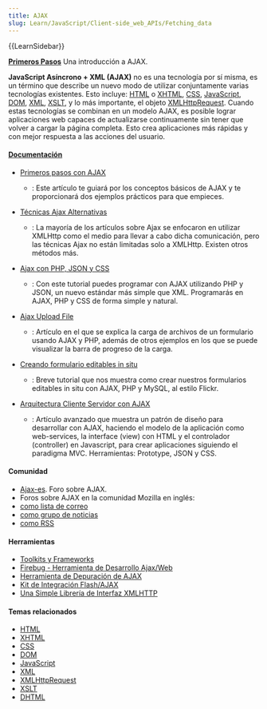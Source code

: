 ```yaml
---
title: AJAX
slug: Learn/JavaScript/Client-side_web_APIs/Fetching_data
---
```


{{LearnSidebar}}

**[Primeros Pasos](/es/docs/conflicting/Web/Guide/AJAX_21419c7dfa67c94789f037a33c4e4e3e)**
Una introducción a AJAX.

**JavaScript Asíncrono + XML (AJAX)** no es una tecnología por sí misma, es un término que describe un nuevo modo de utilizar conjuntamente varias tecnologías existentes. Esto incluye: [HTML](/es/docs/Web/HTML) o [XHTML](/es/XHTML), [CSS](/es/docs/Web/CSS), [JavaScript](/es/docs/Web/JavaScript), [DOM](/es/docs/DOM), [XML](/es/XML), [XSLT](/es/XSLT), y lo más importante, el objeto [XMLHttpRequest](/es/docs/Web/API/XMLHttpRequest). Cuando estas tecnologías se combinan en un modelo AJAX, es posible lograr aplicaciones web capaces de actualizarse continuamente sin tener que volver a cargar la página completa. Esto crea aplicaciones más rápidas y con mejor respuesta a las acciones del usuario.

#### [Documentación](/Special:Tags?tag=AJAX&language=es)

- [Primeros pasos con AJAX](/es/docs/conflicting/Web/Guide/AJAX_21419c7dfa67c94789f037a33c4e4e3e)

  - : Este artículo te guiará por los conceptos básicos de AJAX y te proporcionará dos ejemplos prácticos para que empieces.

- [Técnicas Ajax Alternativas](http://www.webreference.com/programming/ajax_tech/)

  - : La mayoría de los artículos sobre Ajax se enfocaron en utilizar XMLHttp como el medio para llevar a cabo dicha comunicación, pero las técnicas Ajax no están limitadas solo a XMLHttp. Existen otros métodos más.

- [Ajax con PHP, JSON y CSS](http://thinkcoderepeat.blogspot.com/2006/02/tutorial-de-ajax-con-php-y-json.html)

  - : Con este tutorial puedes programar con AJAX utilizando PHP y JSON, un nuevo estándar más simple que XML. Programarás en AJAX, PHP y CSS de forma simple y natural.

- [Ajax Upload File](http://webdev20.blogspot.com/2006/02/ajax-upload-file.html)

  - : Artículo en el que se explica la carga de archivos de un formulario usando AJAX y PHP, además de otros ejemplos en los que se puede visualizar la barra de progreso de la carga.

- [Creando formulario editables in situ](http://www.baluart.net/articulo/346/edicion-in-situ-con-ajax.php)

  - : Breve tutorial que nos muestra como crear nuestros formularios editables in situ con AJAX, PHP y MySQL, al estilo Flickr.

- [Arquitectura Cliente Servidor con AJAX](http://thinkcoderepeat.blogspot.com/2006/08/arquitectura-cliente-servidor-con-ajax.html)
  - : Artículo avanzado que muestra un patrón de diseño para desarrollar con AJAX, haciendo el modelo de la aplicación como web-services, la interface (view) con HTML y el controlador (controller) en Javascript, para crear aplicaciones siguiendo el paradigma MVC. Herramientas: Prototype, JSON y CSS.

#### Comunidad

- [Ajax-es](http://groups.google.es/group/Ajax-es?lnk=sg&hl=es). Foro sobre AJAX.
- Foros sobre AJAX en la comunidad Mozilla en inglés:
- [como lista de correo](https://lists.mozilla.org/listinfo/dev-ajax)
- [como grupo de noticias](https://groups.google.com/group/mozilla.dev.ajax)
- [como RSS](https://groups.google.com/group/mozilla.dev.ajax/feeds)

#### Herramientas

- [Toolkits y Frameworks](http://www.ajaxprojects.com)
- [Firebug - Herramienta de Desarrollo Ajax/Web](http://www.getfirebug.com/)
- [Herramienta de Depuración de AJAX](http://blog.monstuff.com/archives/000252.html)
- [Kit de Integración Flash/AJAX](http://www.osflash.org/doku.php?id=flashjs)
- [Una Simple Librería de Interfaz XMLHTTP](http://xkr.us/code/javascript/XHConn/)

#### Temas relacionados

- [HTML](/es/docs/Web/HTML)
- [XHTML](/es/XHTML)
- [CSS](/es/docs/Web/CSS)
- [DOM](/es/docs/DOM)
- [JavaScript](/es/docs/Web/JavaScript)
- [XML](/es/XML)
- [XMLHttpRequest](/es/docs/Web/API/XMLHttpRequest)
- [XSLT](/es/XSLT)
- [DHTML](/es/DHTML)
